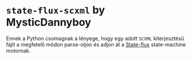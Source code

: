 # `state-flux-scxml` by MysticDannyboy

Ennek a Python csomagnak a lényege, hogy egy adott `SCXML` kiterjesztésű fájlt a megfelelő módon parse-oljon és adjon át a [State-flux](https://github.com/MysticDannyBoy/state-flux) state-machine motornak.
